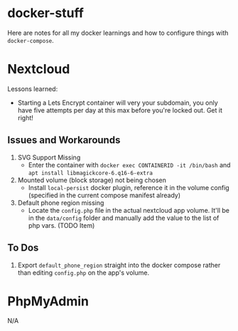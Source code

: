 # docker-stuff
Here are notes for all my docker learnings and how to configure things with `docker-compose`.

# Nextcloud
Lessons learned:
* Starting a Lets Encrypt container will very your subdomain, you only have five attempts per day at this max before you're locked out. Get it right!

## Issues and Workarounds
1. SVG Support Missing
	* Enter the container with `docker exec CONTAINERID -it /bin/bash` and `apt install libmagickcore-6.q16-6-extra`
2. Mounted volume (block storage) not being chosen
	* Install `local-persist` docker plugin, reference it in the volume config (specified in the current compose manifest already)
3. Default phone region missing
	* Locate the `config.php` file in the actual nextcloud app volume. It'll be in the `data/config` folder and manually add the value to the list of php vars. (TODO Item)

## To Dos
1. Export `default_phone_region` straight into the docker compose rather than editing `config.php` on the app's volume.

# PhpMyAdmin
N/A
